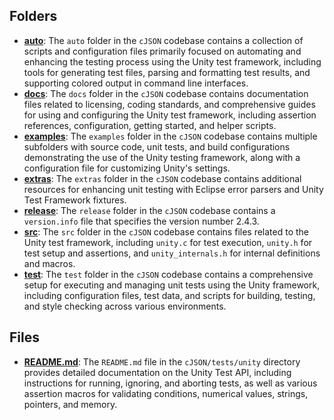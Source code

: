 ## Folders
- **[auto](unity/auto.driver.md)**: The `auto` folder in the `cJSON` codebase contains a collection of scripts and configuration files primarily focused on automating and enhancing the testing process using the Unity test framework, including tools for generating test files, parsing and formatting test results, and supporting colored output in command line interfaces.
- **[docs](unity/docs.driver.md)**: The `docs` folder in the `cJSON` codebase contains documentation files related to licensing, coding standards, and comprehensive guides for using and configuring the Unity test framework, including assertion references, configuration, getting started, and helper scripts.
- **[examples](unity/examples.driver.md)**: The `examples` folder in the `cJSON` codebase contains multiple subfolders with source code, unit tests, and build configurations demonstrating the use of the Unity testing framework, along with a configuration file for customizing Unity's settings.
- **[extras](unity/extras.driver.md)**: The `extras` folder in the `cJSON` codebase contains additional resources for enhancing unit testing with Eclipse error parsers and Unity Test Framework fixtures.
- **[release](unity/release.driver.md)**: The `release` folder in the `cJSON` codebase contains a `version.info` file that specifies the version number 2.4.3.
- **[src](unity/src.driver.md)**: The `src` folder in the `cJSON` codebase contains files related to the Unity test framework, including `unity.c` for test execution, `unity.h` for test setup and assertions, and `unity_internals.h` for internal definitions and macros.
- **[test](unity/test.driver.md)**: The `test` folder in the `cJSON` codebase contains a comprehensive setup for executing and managing unit tests using the Unity framework, including configuration files, test data, and scripts for building, testing, and style checking across various environments.

## Files
- **[README.md](unity/README.md.driver.md)**: The `README.md` file in the `cJSON/tests/unity` directory provides detailed documentation on the Unity Test API, including instructions for running, ignoring, and aborting tests, as well as various assertion macros for validating conditions, numerical values, strings, pointers, and memory.
